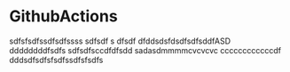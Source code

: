 # GithubActions
 
 sdfsfsdfssdfsdfssss
sdfsdf s dfsdf dfddsdsfdsdfsdfsddfASD
ddddddddfsdfs
sdfsdfsccdfdfsdd
sadasdmmmmcvcvcvc
ccccccccccccdf
dddsdfsdfsfsdfssdfsfsdfs
